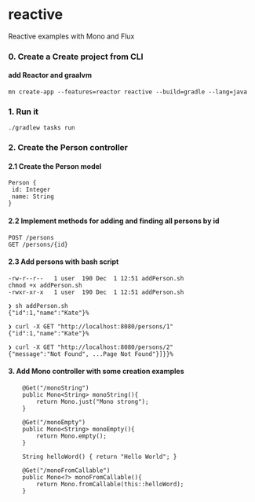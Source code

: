 # reactive
Reactive examples with Mono and Flux


### 0. Create a Create project from CLI
#### add Reactor and graalvm
```
mn create-app --features=reactor reactive --build=gradle --lang=java   
```

### 1. Run it
```
./gradlew tasks run 
```

### 2. Create the Person controller
#### 2.1 Create the Person model
```
Person {
 id: Integer
 name: String
}
```
#### 2.2 Implement methods for adding and finding all persons by id
```
POST /persons
GET /persons/{id}
```
#### 2.3 Add persons with bash script
```
-rw-r--r--   1 user  190 Dec  1 12:51 addPerson.sh
chmod +x addPerson.sh   
-rwxr-xr-x   1 user  190 Dec  1 12:51 addPerson.sh

❯ sh addPerson.sh
{"id":1,"name":"Kate"}%    

❯ curl -X GET "http://localhost:8080/persons/1"
{"id":1,"name":"Kate"}%           
                                                     
❯ curl -X GET "http://localhost:8080/persons/2"
{"message":"Not Found", ...Page Not Found"}]}}%
```

#### 3. Add Mono controller with some creation examples
```
    @Get("/monoString")
    public Mono<String> monoString(){
        return Mono.just("Mono strong");
    }

    @Get("/monoEmpty")
    public Mono<String> monoEmpty(){
        return Mono.empty();
    }

    String helloWord() { return "Hello World"; }

    @Get("/monoFromCallable")
    public Mono<?> monoFromCallable(){
        return Mono.fromCallable(this::helloWord);
    }

```